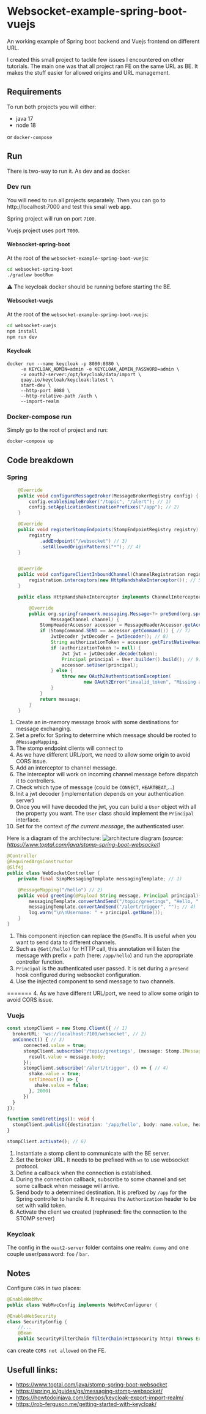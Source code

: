 # Websocket-example-spring-boot-vuejs
An working example of Spring boot backend and Vuejs frontend on different URL.

I created this small project to tackle few issues I encountered on other tutorials.
The main one was that all project ran FE on the same URL as BE. It makes the stuff easier for allowed origins and URL management.

## Requirements

To run both projects you will either:
* java 17
* node 18

or `docker-compose`

## Run

There is two-way to run it. As dev and as docker.

### Dev run

You will need to run all projects separately. Then you can go to http://localhost:7000 and test this small web app.

Spring project will run on port `7100`.

Vuejs project uses port `7000`.


#### Websocket-spring-boot

At the root of the `websocket-example-spring-boot-vuejs`:
```bash
cd websocket-spring-boot
./gradlew bootRun
```
:warning: The keycloak docker should be running before starting the BE.

#### Websocket-vuejs
At the root of the `websocket-example-spring-boot-vuejs`:

```bash
cd websocket-vuejs
npm install
npm run dev
```

#### Keycloak

```
docker run --name keycloak -p 8080:8080 \
     -e KEYCLOAK_ADMIN=admin -e KEYCLOAK_ADMIN_PASSWORD=admin \
     -v oauth2-server:/opt/keycloak/data/import \
     quay.io/keycloak/keycloak:latest \
     start-dev \
     --http-port 8080 \
     --http-relative-path /auth \
     --import-realm
```

### Docker-compose run

Simply go to the root of project and run:
```
docker-compose up
```

## Code breakdown

### Spring

```java
    @Override
    public void configureMessageBroker(MessageBrokerRegistry config) {
        config.enableSimpleBroker("/topic", "/alert"); // 1)
        config.setApplicationDestinationPrefixes("/app"); // 2)
    }

    @Override
    public void registerStompEndpoints(StompEndpointRegistry registry) {
        registry
            .addEndpoint("/websocket") // 3)
            .setAllowedOriginPatterns("*"); // 4)
    }


    @Override
    public void configureClientInboundChannel(ChannelRegistration registration) {
        registration.interceptors(new HttpHandshakeInterceptor()); // 5)
    }

    public class HttpHandshakeInterceptor implements ChannelInterceptor {

        @Override
        public org.springframework.messaging.Message<?> preSend(org.springframework.messaging.Message<?> message, // 6)
                MessageChannel channel) {
            StompHeaderAccessor accessor = MessageHeaderAccessor.getAccessor(message, StompHeaderAccessor.class);
            if (StompCommand.SEND == accessor.getCommand()) { // 7)
                JwtDecoder jwtDecoder = jwtDecoder(); // 8)
                String authorizationToken = accessor.getFirstNativeHeader("Authorization");
                if (authorizationToken != null) {
                    Jwt jwt = jwtDecoder.decode(token);
                    Principal principal = User.builder().build(); // 9)
                    accessor.setUser(principal);
                } else {
                    throw new OAuth2AuthenticationException(
                            new OAuth2Error("invalid_token", "Missing access token", null));
                }
            }
            return message;
        }
    }


```

1. Create an in-memory message brook with some destinations for message exchanging.
2. Set a prefix for Spring to determine which message should be rooted to `@MessageMapping`.
3. The stomp endpoint clients will connect to
4. As we have different URL/port, we need to allow some origin to avoid CORS issue.
5. Add an interceptor to channel message.
6. The interceptor will work on incoming channel message before dispatch it to controllers.
7. Check which type of message (could be `CONNECT`, `HEARTBEAT`,...)
8. Init a jwt decoder (implementation depends on your authentication server)
9. Once you will have decoded the jwt, you can build a `User` object with all the property you want. The `User` class should implement the `Principal` interface.
10. Set for the context *of the current message*, the authenticated user.

Here is a diagram of the architecture: ![architecture diagram](https://assets.toptal.io/images?url=https%3A%2F%2Fuploads.toptal.io%2Fblog%2Fimage%2F129598%2Ftoptal-blog-image-1555593632876-e8be5fa57853689bab282bb8be341130.png)
(_source: https://www.toptal.com/java/stomp-spring-boot-websocket_)

```java
@Controller
@RequiredArgsConstructor
@Slf4j
public class WebSocketController {
    private final SimpMessagingTemplate messagingTemplate; // 1)

    @MessageMapping("/hello") // 2)
    public void greeting(@Payload String message, Principal principal){ // 3)
        messagingTemplate.convertAndSend("/topic/greetings", "Hello, " + message + "!"); // 4)
        messagingTemplate.convertAndSend("/alert/trigger", ""); // 4)
        log.warn("\n\nUsername: " + principal.getName());
    }
}
```

1. This component injection can replace the `@SendTo`. It is useful when you want to send data to different channels.
2. Such as `@Get(/hello)` for HTTP call, this annotation will listen the message with prefix + path (here: `/app/hello`) and run the appropriate controller function.
3. `Principal` is the authenticated user passed. It is set during a `preSend` hook configured during websocket configuration.
4. Use the injected component to send message to two channels.

=======
4. As we have different URL/port, we need to allow some origin to avoid CORS issue.


### Vuejs

```typescript
const stompClient = new Stomp.Client({ // 1)
  brokerURL: 'ws://localhost:7100/websocket', // 2)
  onConnect() { // 3)
      connected.value = true;
      stompClient.subscribe('/topic/greetings', (message: Stomp.IMessage) => { // 4)
        result.value = message.body;
      });
      stompClient.subscribe('/alert/trigger', () => { // 4)
        shake.value = true;
        setTimeout(() => {
          shake.value = false;
        }, 2000)
      })
  }
});

function sendGrettings(): void {
  stompClient.publish({destination: '/app/hello', body: name.value, headers: { "Authorization": "Bearer eyz..."}}) // 5)
}

stompClient.activate(); // 6)
```
1. Instantiate a stomp client to communicate with the BE server.
2. Set the broker URL. It needs to be prefixed with `ws` to use websocket protocol.
3. Define a callback when the connection is established.
4. During the connection callback, subscribe to some channel and set some callback when message will arrive.
5. Send body to a determined destination. It is prefixed by `/app` for the Spring controller to handle it. It requires the `Authorization` header to be set with valid token.
6. Activate the client we created (rephrased: fire the connection to the STOMP server)

### Keycloak

The config in the `oaut2-server` folder contains one realm: `dummy` and one couple user/password: `foo` / `bar`.


## Notes

Configure `CORS` in two places:
```java
@EnableWebMvc
public class WebMvcConfig implements WebMvcConfigurer {
```
```java
@EnableWebSecurity
class SecurityConfig {
    //...
    @Bean
    public SecurityFilterChain filterChain(HttpSecurity http) throws Exception {
```
can create `CORS not allowed` on the FE.


## Usefull links:
* https://www.toptal.com/java/stomp-spring-boot-websocket
* https://spring.io/guides/gs/messaging-stomp-websocket/
* https://howtodoinjava.com/devops/keycloak-export-import-realm/
* https://rob-ferguson.me/getting-started-with-keycloak/
